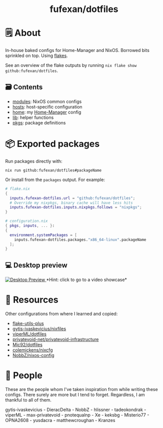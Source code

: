 <h1 align="center">fufexan/dotfiles</h1>

# 🗒 About

In-house baked configs for Home-Manager and NixOS. Borrowed bits sprinkled on
top. Using [flakes](https://nixos.wiki/wiki/Flakes).

See an overview of the flake outputs by running
`nix flake show github:fufexan/dotfiles`.

## 🗃️  Contents

- [modules](modules): NixOS common configs
- [hosts](hosts): host-specific configuration
- [home](home): my [Home-Manager](https://github.com/nix-community/home-manager) config
- [lib](lib): helper functions
- [pkgs](pkgs): package definitions

# 📦 Exported packages

Run packages directly with:

```console
nix run github:fufexan/dotfiles#packageName
```

Or install from the `packages` output. For example:

```nix
# flake.nix
{
  inputs.fufexan-dotfiles.url = "github:fufexan/dotfiles";
  # Override my nixpkgs, binary cache will have less hits
  inputs.fufexan-dotfiles.inputs.nixpkgs.follows = "nixpkgs";
}

# configuration.nix
{ pkgs, inputs, ... }:
{
  environment.systemPackages = [
    inputs.fufexan-dotfiles.packages."x86_64-linux".packageName
  ];
}
```

## 💻 Desktop preview

<a href="https://drive.google.com/file/d/1W-bwn3UwbMxReiiNqMmq38noa7Xw0Gj1/preview">
  <img src="https://user-images.githubusercontent.com/36706276/192147190-cf9cf4df-94cb-4a3b-b9d8-137ed0c2538f.png" alt="Desktop Preview">
</a>
*Hint: click to go to a video showcase*

# 💾 Resources

Other configurations from where I learned and copied:

- [flake-utils-plus](https://github.com/gytis-ivaskevicius/flake-utils-plus)
- [gytis-ivaskevicius/nixfiles](https://github.com/gytis-ivaskevicius/nixfiles)
- [viperML/dotfiles](https://github.com/viperML/dotfiles)
- [privatevoid-net/privatevoid-infrastructure](https://github.com/privatevoid-net/privatevoid-infrastructure)
- [Mic92/dotfiles](https://github.com/Mic92/dotfiles)
- [colemickens/nixcfg](https://github.com/colemickens/nixcfg)
- [NobbZ/nixos-config](https://github.com/NobbZ/nixos-config)

# 👥 People

These are the people whom I've taken inspiration from while writing these
configs. There surely are more but I tend to forget. Regardless, I am thankful
to all of them.

gytis-ivaskevicius - DieracDelta - NobbZ - hlissner - tadeokondrak - viperML -
max-privatevoid - pnotequalnp - Xe - keksbg - Misterio77 - OPNA2608 -
yusdacra - matthewcroughan - Kranzes
